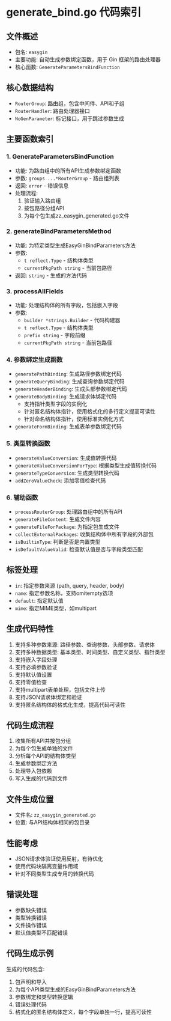 # generate_bind.go 代码索引

## 文件概述
- 包名: `easygin`
- 主要功能: 自动生成参数绑定函数，用于 Gin 框架的路由处理器
- 核心函数: `GenerateParametersBindFunction`

## 核心数据结构
- `RouterGroup`: 路由组，包含中间件、API和子组
- `RouterHandler`: 路由处理器接口
- `NoGenParameter`: 标记接口，用于跳过参数生成

## 主要函数索引

### 1. GenerateParametersBindFunction
- 功能: 为路由组中的所有API生成参数绑定函数
- 参数: `groups ...*RouterGroup` - 路由组列表
- 返回: `error` - 错误信息
- 处理流程:
  1. 验证输入路由组
  2. 按包路径分组API
  3. 为每个包生成zz_easygin_generated.go文件

### 2. generateBindParametersMethod
- 功能: 为特定类型生成EasyGinBindParameters方法
- 参数: 
  - `t reflect.Type` - 结构体类型
  - `currentPkgPath string` - 当前包路径
- 返回: `string` - 生成的方法代码

### 3. processAllFields
- 功能: 处理结构体的所有字段，包括嵌入字段
- 参数:
  - `builder *strings.Builder` - 代码构建器
  - `t reflect.Type` - 结构体类型
  - `prefix string` - 字段前缀
  - `currentPkgPath string` - 当前包路径

### 4. 参数绑定生成函数
- `generatePathBinding`: 生成路径参数绑定代码
- `generateQueryBinding`: 生成查询参数绑定代码
- `generateHeaderBinding`: 生成头部参数绑定代码
- `generateBodyBinding`: 生成请求体绑定代码
  - 支持指针类型字段的实例化
  - 针对匿名结构体指针，使用格式化的多行定义提高可读性
  - 针对命名结构体指针，使用标准实例化方式
- `generateFormBinding`: 生成表单参数绑定代码

### 5. 类型转换函数
- `generateValueConversion`: 生成值转换代码
- `generateValueConversionForType`: 根据类型生成值转换代码
- `generateTypeConversion`: 生成类型转换代码
- `addZeroValueCheck`: 添加零值检查代码

### 6. 辅助函数
- `processRouterGroup`: 处理路由组中的所有API
- `generateFileContent`: 生成文件内容
- `generateFileForPackage`: 为指定包生成文件
- `collectExternalPackages`: 收集结构体中所有字段的外部包
- `isBuiltinType`: 判断是否是内置类型
- `isDefaultValueValid`: 检查默认值是否与字段类型匹配

## 标签处理
- `in`: 指定参数来源 (path, query, header, body)
- `name`: 指定参数名称，支持omitempty选项
- `default`: 指定默认值
- `mime`: 指定MIME类型，如multipart

## 生成代码特性
1. 支持多种参数来源: 路径参数、查询参数、头部参数、请求体
2. 支持多种数据类型: 基本类型、时间类型、自定义类型、指针类型
3. 支持嵌入字段处理
4. 支持必填参数验证
5. 支持默认值设置
6. 支持零值检查
7. 支持multipart表单处理，包括文件上传
8. 支持JSON请求体绑定和验证
9. 支持匿名结构体的格式化生成，提高代码可读性

## 代码生成流程
1. 收集所有API并按包分组
2. 为每个包生成单独的文件
3. 分析每个API的结构体类型
4. 生成参数绑定方法
5. 处理导入包依赖
6. 写入生成的代码到文件

## 文件生成位置
- 文件名: `zz_easygin_generated.go`
- 位置: 与API结构体相同的包目录

## 性能考虑
- JSON请求体验证使用反射，有待优化
- 使用代码块隔离变量作用域
- 针对不同类型生成专用的转换代码

## 错误处理
- 参数缺失错误
- 类型转换错误
- 文件操作错误
- 默认值类型不匹配错误

## 代码生成示例
生成的代码包含:
1. 包声明和导入
2. 为每个API类型生成的EasyGinBindParameters方法
3. 参数绑定和类型转换逻辑
4. 错误处理代码
5. 格式化的匿名结构体定义，每个字段单独一行，提高可读性